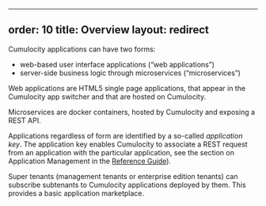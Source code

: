 
---
order: 10
title: Overview
layout: redirect
---

 Cumulocity applications can have two forms:

* web-based user interface applications (“web applications”)
* server-side business logic through microservices (“microservices”)

Web applications are HTML5 single page applications, that appear in the Cumulocity app switcher and that are hosted on Cumulocity.

Microservices are docker containers, hosted by Cumulocity and exposing a REST API.

Applications regardless of form are identified by a so-called *application key*. The application key enables Cumulocity to associate a REST request from an application with the particular application, see the section on Application Management in the [Reference Guide](/guides/reference/rest-implementation)).

Super tenants (management tenants or enterprise edition tenants) can subscribe subtenants to Cumulocity applications deployed by them. This provides a basic application marketplace. 
